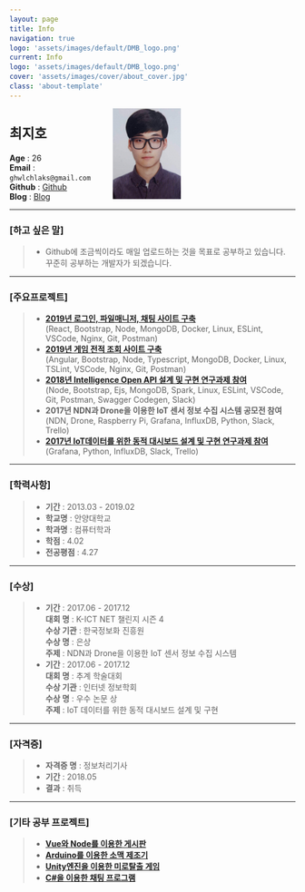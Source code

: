 ```yaml
---
layout: page
title: Info
navigation: true
logo: 'assets/images/default/DMB_logo.png'
current: Info
logo: 'assets/images/default/DMB_logo.png'
cover: 'assets/images/cover/about_cover.jpg'
class: 'about-template'
---
```

  
  <img src="/assets/images/default/choijiho3.jpg" style="float: right; margin-right: 40%;">  
  
# **`최지호`**  
**Age** : 26  
**Email** : `ghwlchlaks@gmail.com`  
**Github** : [Github](https://github.com/ghwlchlaks/)  
**Blog** : [Blog](https://ghwlchlaks.github.io/)   

---

### **[하고 싶은 말]**  
>* Github에 조금씩이라도 매일 업로드하는 것을 목표로 공부하고 있습니다.  
   꾸준히 공부하는 개발자가 되겠습니다.  

---

### **[주요프로젝트]**
>* **[2019년 로그인, 파일매니저, 채팅 사이트 구축](http://ghwlchlaks.tk:8000/)**  
(React, Bootstrap, Node, MongoDB, Docker, Linux, ESLint, VSCode, Nginx, Git, Postman)  
>* **[2019년 게임 전적 조회 사이트 구축](http://fortnitestats.xyz/)**  
(Angular, Bootstrap, Node, Typescript, MongoDB, Docker, Linux, TSLint, VSCode, Nginx, Git, Postman)  
>* **[2018년 Intelligence Open API 설계 및 구현 연구과제 참여](https://github.com/KOREN-Platform/SmartX_Open_Platform/tree/master/Intelligence_OpenAPI)**  
(Node, Bootstrap, Ejs, MongoDB, Spark, Linux, ESLint, VSCode, Git, Postman, Swagger Codegen, Slack)
>* **2017년 NDN과 Drone을 이용한 IoT 센서 정보 수집 시스템 공모전 참여**  
(NDN, Drone, Raspberry Pi, Grafana, InfluxDB, Python, Slack, Trello)
>* **[2017년 IoT데이터를 위한 동적 대시보드 설계 및 구현 연구과제 참여](https://github.com/KOREN-Platform/SmartX_Open_Platform)**   
(Grafana, Python, InfluxDB, Slack, Trello)

---

### **[학력사항]**  
>* **기간** : 2013.03 - 2019.02  
>* **학교명** : 안양대학교  
>* **학과명** : 컴퓨터학과  
>* **학점** : 4.02  
>* **전공평점** : 4.27  

---

### **[수상]**  
>* **기간** : 2017.06 - 2017.12  
   **대회 명** : K-ICT NET 챌린지 시즌 4  
   **수상 기관**  : 한국정보화 진흥원  
    **수상 명** : 은상  
    **주제** : NDN과 Drone을 이용한 IoT 센서 정보 수집 시스템
>* **기간** : 2017.06 - 2017.12  
   **대회 명** : 추계 학술대회  
   **수상 기관**  : 인터넷 정보학회  
**수상 명** : 우수 논문 상  
**주제** : IoT 데이터를 위한 동적 대시보드 설계 및 구현  

---

### **[자격증]**  
>* **자격증 명** : 정보처리기사
>* **기간** : 2018.05
>* **결과** : 취득  

---

### **[기타 공부 프로젝트]**
>* **[Vue와 Node를 이용한 게시판](https://github.com/ghwlchlaks/node-vue-rtcAPI)**
>* **[Arduino를 이용한 소맥 제조기](https://github.com/ghwlchlaks/SoMac)**
>* **[Unity엔진을 이용한 미로탈출 게임](https://github.com/ghwlchlaks/MazeGame)**
>* **[C#을 이용한 채팅 프로그램](https://github.com/ghwlchlaks/ChattingProgram)**